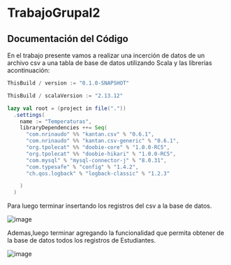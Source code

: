 # TrabajoGrupal2
## Documentación del Código
En el trabajo presente vamos a realizar una incerción de datos de un archivo csv a una tabla de base de datos utilizando Scala y las librerías acontinuación: 
```scala
ThisBuild / version := "0.1.0-SNAPSHOT"

ThisBuild / scalaVersion := "2.13.12"

lazy val root = (project in file("."))
  .settings(
    name := "Temperaturas",
    libraryDependencies ++= Seq(
      "com.nrinaudo" %% "kantan.csv" % "0.6.1",
      "com.nrinaudo" %% "kantan.csv-generic" % "0.6.1",
      "org.tpolecat" %% "doobie-core" % "1.0.0-RC5",
      "org.tpolecat" %% "doobie-hikari" % "1.0.0-RC5",
      "com.mysql" % "mysql-connector-j" % "8.0.31",
      "com.typesafe" % "config" % "1.4.2",
      "ch.qos.logback" % "logback-classic" % "1.2.3"

    )
  )
```
Para luego terminar insertando los registros del csv a la base de datos.

![image](https://github.com/user-attachments/assets/31eec81d-5393-40d1-9483-ae7cc9185d29)


Ademas,luego terminar agregando la funcionalidad que permita obtener de la base de datos todos los registros de Estudiantes.

![image](https://github.com/user-attachments/assets/ca5d964c-a943-44c0-a464-e360cfda1dce)

